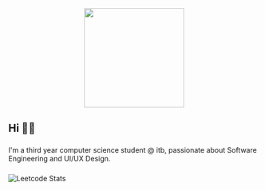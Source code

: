 <div align="center">
  <img height="200" src="https://i.pinimg.com/736x/81/02/fb/8102fb6d90d738d73ca6dd8f1cbf7692.jpg" />
</div>

###

<h2>Hi 👋🏻</h2>

###

<p>I'm a third year computer science student @ itb, passionate about Software Engineering and UI/UX Design.</p>

###

![Leetcode Stats](https://leetcard.jacoblin.cool/atqiyahaydar15/)
